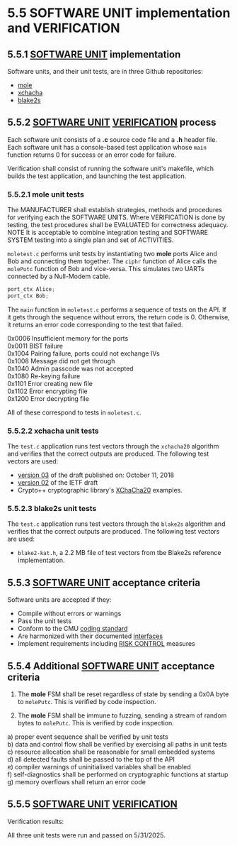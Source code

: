 # 5.5 SOFTWARE UNIT implementation and VERIFICATION

## 5.5.1 [SOFTWARE UNIT](./glossary.md#SOFTWARE_UNIT) implementation

Software units, and their unit tests, are in three Github repositories:

- [mole](https://github.com/bradleyeckert/mole)
- [xchacha](https://github.com/bradleyeckert/xchacha)
- [blake2s](https://github.com/bradleyeckert/blake2s)

## 5.5.2 [SOFTWARE UNIT](./glossary.md#SOFTWARE_UNIT) [VERIFICATION](./glossary.md#VERIFICATION) process
Each software unit consists of a **.c** source code file and a **.h** header file.
Each software unit has a console-based test application whose `main` function returns 0 for success
or an error code for failure.

Verification shall consist of running the software unit's makefile, which builds the test application,
and launching the test application.

### 5.5.2.1 mole unit tests

The MANUFACTURER shall establish strategies, methods and procedures for verifying each the
SOFTWARE UNITS. Where VERIFICATION is done by testing, the test procedures shall be
EVALUATED for correctness adequacy.
NOTE It is acceptable to combine integration testing and SOFTWARE SYSTEM testing into a single plan and set of
ACTIVITIES.

`moletest.c` performs unit tests by instantiating two **mole** ports Alice and Bob and connecting them together.
The `ciphr` function of Alice calls the `molePutc` function of Bob and vice-versa.
This simulates two UARTs connected by a Null-Modem cable.
```C
port_ctx Alice;
port_ctx Bob;
```
The `main` function in `moletest.c` performs a sequence of tests on the API.
If it gets through the sequence without errors,
the return code is 0. Otherwise, it returns an error code corresponding to the test that failed.

0x0006 Insufficient memory for the ports  
0x0011 BIST failure  
0x1004 Pairing failure, ports could not exchange IVs  
0x1008 Message did not get through  
0x1040 Admin passcode was not accepted  
0x1080 Re-keying failure  
0x1101 Error creating new file  
0x1102 Error encrypting file  
0x1200 Error decrypting file

All of these correspond to tests in `moletest.c`.

### 5.5.2.2 xchacha unit tests
The `test.c` application runs test vectors through the `xchacha20` algorithm and verifies
that the correct outputs are produced. The following test vectors are used:

- [version 03](https://tools.ietf.org/html/draft-arciszewski-xchacha-03) of the draft published on: October 11, 2018
- [version 02](https://tools.ietf.org/html/draft-arciszewski-xchacha-02) of the IETF draft
- Crypto++ cryptographic library's [XChaCha20](https://www.cryptopp.com/wiki/XChaCha20) examples.

### 5.5.2.3 blake2s unit tests
The `test.c` application runs test vectors through the `blake2s` algorithm and verifies
that the correct outputs are produced. The following test vectors are used:

- `blake2-kat.h`, a 2.2 MB file of test vectors from tbe Blake2s reference implementation.

## 5.5.3 [SOFTWARE UNIT](./glossary.md#SOFTWARE_UNIT) acceptance criteria
Software units are accepted if they:

- Compile without errors or warnings
- Pass the unit tests
- Conform to the CMU [coding standard](https://users.ece.cmu.edu/~eno/coding/CCodingStandard.html)
- Are harmonized with their documented [interfaces](./5.4_Detailed_design.md)
- Implement requirements including [RISK CONTROL](./glossary.md#RISK_CONTROL) measures

## 5.5.4 Additional [SOFTWARE UNIT](./glossary.md#SOFTWARE_UNIT) acceptance criteria
1. The **mole** FSM shall be reset regardless of state by sending a 0x0A byte to `molePutc`.
This is verified by code inspection.

2. The **mole** FSM shall be immune to fuzzing, sending a stream of random bytes to `molePutc`.
This is verified by code inspection.

a) proper event sequence shall be verified by unit tests  
b) data and control flow shall be verified by exercising all paths in unit tests  
c) resource allocation shall be reasonable for small embedded systems  
d) all detected faults shall be passed to the top of the API  
e) compiler warnings of uninitialixed variables shall be enabled  
f) self-diagnostics shall be performed on cryptographic functions at startup  
g) memory overflows shall return an error code

## 5.5.5 [SOFTWARE UNIT](./glossary.md#SOFTWARE_UNIT) [VERIFICATION](./glossary.md#VERIFICATION)

Verification results:

All three unit tests were run and passed on 5/31/2025.


